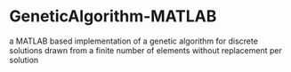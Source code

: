 # GeneticAlgorithm-MATLAB
a MATLAB based implementation of a genetic algorithm for discrete solutions drawn from a finite number of elements without replacement per solution
